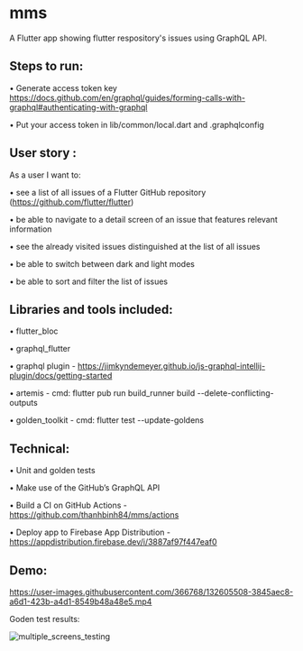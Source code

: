 # mms

A Flutter app showing flutter respository's issues using GraphQL API. 

## Steps to run:
• Generate access token key https://docs.github.com/en/graphql/guides/forming-calls-with-graphql#authenticating-with-graphql

• Put your access token in lib/common/local.dart and .graphqlconfig

## User story :
As a user I want to:

• see a list of all issues of a Flutter GitHub repository (https://github.com/flutter/flutter)

• be able to navigate to a detail screen of an issue that features relevant information

• see the already visited issues distinguished at the list of all issues

• be able to switch between dark and light modes

• be able to sort and filter the list of issues

## Libraries and tools included:
• flutter_bloc

• graphql_flutter

• graphql plugin - https://jimkyndemeyer.github.io/js-graphql-intellij-plugin/docs/getting-started

• artemis - cmd: flutter pub run build_runner build --delete-conflicting-outputs 

• golden_toolkit - cmd: flutter test --update-goldens

## Technical:
• Unit and golden tests

• Make use of the GitHub’s GraphQL API

• Build a CI on GitHub Actions - https://github.com/thanhbinh84/mms/actions

• Deploy app to Firebase App Distribution - https://appdistribution.firebase.dev/i/3887af97f447eaf0

## Demo:



https://user-images.githubusercontent.com/366768/132605508-3845aec8-a6d1-423b-a4d1-8549b48a48e5.mp4

Goden test results: 

![multiple_screens_testing](https://user-images.githubusercontent.com/366768/132611519-ca2b32d3-d9e1-4940-80e6-6b7c69f0b840.png)

